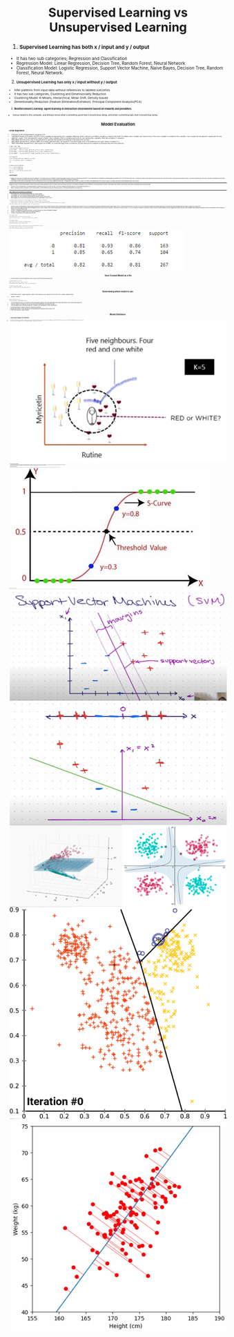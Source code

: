 <h1 align="center">Supervised Learning vs Unsupervised Learning</h1>

1. **<small>Supervised Learning has both x / input and y / output**<small>
- It has two sub categories; Regression and Classification
- Regression Model: Linear Regression, Decision Tree, Random Forest, Neural Network
- Classification Model: Logistic Regression, Support Vector Machine, Naive Bayes, Decision Tree, Random Forest, Neural Network.

2. **<small>Unsupervised Learning has only x / input without y / output**<small>
- Infer patterns from input data without references to labeled outcomes.
- It has two sub categories, Clustering and Dimensionality Reduction
- Clustering Model: K-Means, Hierarchical, Mean Shift, Density-based
- Dimentionality Reduction (Feature Elimination/Extration): Principal Component Analysis(PCA) 

3. **<small>Reinforcement Learning: agent learning in interactive environment based on rewards and penalities.**<small>
- Giving reward to the computer, and letting it know what's something good that it should keep doing, and what's something bad, that it should stop doing.

<h1 align="center">Model Evaluation</h1>

**<small>Linear Regression:**<small>
  - R-Square (Coeff of Determination): goodness of fit
  - Adjusted R-Square: 40% means only 40% of the y variable are explained by the x variables. Meaning I need to add more correlated x variables to improve the model. If I added a new x variable, and I want to know if this new x variable is correlated to the y variable, I can compare the old adjusted r square with the new adjusted r square. If the new adjusted r square is higher, then it indicates there is correlation and more of y are explained by x variables. Note that correlation != casuation.
  - MAE (Mean Absolute Error): Sum of all resdiuals/error, and take the average by dividing all of the data points we have.
  - MSE (Mean Squared Error): Similar to MAE, but instead of absolute value, we squared it. It punishes large errors in the prediction, but it gets tricky to compare to y.
  - RMSE (Root Mean Squared Error): Take square root of MSE, so it punishes large errors in prediction, but also allow you to compare to y because they are in the same unit.
```
# MAE, MSE, MAE  
from sklearn import metrics  
print('MAE:', metrics.mean_absolute_error(y_test, prediction))  
print('MSE:', metrics.mean_squared_error(y_test, prediction))  
print('RMSE:', np.sqrt(metrics.mean_squared_error(y_test, prediction)))  

# R Squared  
from sklearn.metrics import r2_score  
r2 = r2_score(y_test, y_predict)  
r2  

# Adjusted R Squared  
k = x_test.shape[1]  
n = x_test.shape[0]  
adj_r2 = 1-(1-r2)*(n-1)/(n-k-1)  
adj_r2  
```

**<small>Classification:**<small>
1. Imagine you have class A for apples and class B for bananas. If your model avoid a lot of mistakes in predicting bananas as apples, then your model has high precision. If your model avoid lots of mistakes in predicting apples as bananas, then your model has a high recall. You want your model to aim high for both precision and recall. But if your model is really good at predicting one class, but sucks at predicting the other class, it would be misleading to look at them individually. F1 takes account both precision and recall, high F1 score means your model is doing a good job at predicting both apples and bananas.  
2. There might be some cases you might want to focus on precision over recall or vice versa. Imagine you have class A for aggressive cancer, class for no cancer. The stacks of misleading cancer for no cancer is high, so you want your model to avoid mistaking cancer as no cancer.
---  
Imagine you have 10 pictures and you want to predict which picture is dog, and which picture is not dog. Recall and Precision both have True Positive as numerator, the only difference is their denominator. Precision's denominator uses prediction as your base, and Recall's denominator uses truth as your base.
- Precision: out of 10 total pictures, your model predicted 7 pictures to be dog, but it turns out only 4 out of the 7 pictures are actually dog, this is true positive. Precision is 4/7.
- Recall: Think about truth as your base. Out of 10 total pictures, 6 of the pictures are dog. Out of those 6 pictures, 4 of them are actually dog. So recall is 4/6.
---  
https://www.youtube.com/watch?v=85dtiMz9tSo
- True Positive (TP): We correctly predicted that they do have disease.
- True Negative (TN): We correctly predicted that they don't have disease.
- False Positive (FP): We incorrectly predicted that they do have disease. (Type 1 error)
- False Negative (FN): We incorrectly predicted that they don't have disease. (Type 2 error)  

```
- false positive (precision) VS false negative (recall) in terms of disease
- falsely predicted disease VS falsely predicted no disease, which is more costly?
- I should focus on having a high Recall, because if you falsely predicted someone who has disease as no disease,
then this patient won't be treated on time. It's more costly.
```
 
- Precision: When your false positive (falsely predicted positive) is more costly, increase precision. When a positive value is predicted, how often is the prediction correct? The proportion of positive identifications which were actually correct. Think about predictions as your base. Ex: Focus on Precision for Spam Filter because spam goes to the inbox are more acceptable than non-spam is caught by the spam filter.
- Recall: When false negative (falsely predicted negative) is more costly, increase recall. When the actual value is positive, how often is the prediction correct? The proportion of actual positives which were correctly classified. Think about truth as your base. Ex: Focus on Recall for Fraudulent Transaction Detector because normal transactions that are flagged as possible fraud are more acceptable than fraudulent transactions that are not detected. Another example is disease, you should increase recall.
- F1 Score: A combination of precision and recall. Consider this when you have an imbalanced dataset
- Support: The number of samples each metric was calculated on.
- Accuracy: The accuracy of the model in decimal form.
```
# Accuracy Score
from sklearn.metrics import accuracy_score  
print('Accuracy Score: ', accuracy_score(y_test, y_pred))  

# Confusion Matrix
from sklearn.metrics import confusion_matrix  
confusion_matrix(y_test, predictions)

# Check Precision, Recall, and F1-score using classification report  
from sklearn.metrics import classification_report  
print(classification_report(y_test,predictions))
```
![App Screenshot](https://github.com/HaomingChen1998/Portfolio-Project/blob/main/Learning%20Note/Photo/Log%20Evaluation.png)

<h1 align="center">Save Created Model as a file</h1>

1. You don't want to re-run the model every time, so save it as a file using the following code:
```
# Export model as a file  
from sklearn.externals import joblib  
joblib.dump(created_model_name, 'new_file_name.joblib')
 
# Loading the model again
model = joblib.load('new_file_name.joblib')
```

<h1 align="center">Determining which model to use:</h1>

1. Classification Problem: (Logistic regression, Support Vector Machines (SVM), Random Forest, Decision Tree, k-Nearest Neighbors/KNN):
- Seaborn -> pairplot  
```
import seaborn as sns  
sns.pairplot(df, hue='TARGET CLASS')
```
- If not overlapped too much, use Decision Tree for small dataset, Random Forest for large dataset (Non-linear Classification), these usually take longer time.
- If almost completely overlapped, then use KNN (Non-linear Classification), KNN takes less time.
- If not overlapping, and I can draw a stright line in between, then log regression (Linear classification)
2. Clustering problems: K-Means Clustering, Hierarchical Clustering
3. Regression problems: Linear Regression, Polynomial Regression, Random Forest, Decision Tree
4. Time Series problems: ARIMA, Prophet

<h1 align="center">Model Definition:</h1>

1. **<small>KNN (K-Nearest Neighbors) for Classification**<small>
- Classifies the new data or case based on a similarity measure. It is mostly used to classifies a data point based on how its neighbours are classified. It looks at what's around you, and take the label of the majority that's around you.
- K stands for how many neighbors do we use to judge what the label is. Usually we use 3 or 5 for k.  
![App Screenshot](https://github.com/HaomingChen1998/Portfolio-Project/blob/main/Learning%20Note/Photo/KNN.png)
2. **<small>Naive Bayes for Classification**<small>
-  It describes the probability of an event occurring based on prior knowledge of conditions that might be related to the event. We assume the features are independent of each other which simplifies the calculations, making it a fast and efficient algorithm.
- By ignoring relationships among words, it has high bias. Since it works well in practice, it has low variance. It's often used in identifing Spam vs Normal messages.
3. **<small>Logistic Regression for Classification**<small>
- Used for binary classification problems, where the goal is to predict a binary outcome (e.g. yes or no, true or false, 0 or 1) based on a set of input features. It works by modeling the probability of the binary outcome as a function of the input features using a logistic function, which maps any input value to a value between 0 and 1.
![App Screenshot](https://github.com/HaomingChen1998/Portfolio-Project/blob/main/Learning%20Note/Photo/Log.png)  
4. **<small>SVM (Support Vector Machines) for Classification**<small>
- Finding the optimal hyperplane (i.e. decision boundary) that separates the data into different classes. The hyperplane is chosen such that it maximizes the margin, which is the distance between the hyperplane and the closest data points from each class. SVM can be used for both linearly separable and non-linearly separable data by using different types of kernels that transform the data into a higher dimensional space where it can be linearly separated. SVM is a popular machine learning algorithm due to its ability to handle high-dimensional data, handle non-linear decision boundaries, and its ability to avoid overfitting.
![App Screenshot](https://github.com/HaomingChen1998/Portfolio-Project/blob/main/Learning%20Note/Photo/SVM.png)
Different Dimensions:
![App Screenshot](https://github.com/HaomingChen1998/Portfolio-Project/blob/main/Learning%20Note/Photo/SVM%20different%20dimension.png)
![App Screenshot](https://github.com/HaomingChen1998/Portfolio-Project/blob/main/Learning%20Note/Photo/SVM%20Dimension.gif)  
5. **<small>K-Means Clustering for Classification (Unsupervised Learning without Label / y)**<small>
- Used for clustering data points into groups based on their similarity. The algorithm works by first randomly initializing K cluster centers, where K is the number of clusters desired. Then, for each data point, the algorithm assigns it to the nearest cluster center based on its distance to that center. After all data points are assigned to a cluster, the algorithm updates the cluster centers to be the mean of all the data points in that cluster. The algorithm then iteratively repeats this process of assigning data points to clusters and updating cluster centers until convergence is reached, where the assignment of data points to clusters no longer changes. The result is K clusters of data points that are similar to each other and dissimilar to data points in other clusters. K-means is commonly used for customer segmentation, image segmentation, and anomaly detection.  
![App Screenshot](https://github.com/HaomingChen1998/Portfolio-Project/blob/main/Learning%20Note/Photo/K%20Means.gif)
6. **<small>PCA (Principal Component Analysis), (Unsupervised Learning without Label / y)**<small>
- It is a technique used for dimensionality reduction in machine learning. The goal of PCA is to reduce the number of features in a dataset while retaining as much of the variation in the data as possible.
- PCA works by identifying the directions in which the data varies the most, known as the principal components. It then projects the data onto these principal components, creating a new set of features that capture most of the variation in the original data. The new features are linear combinations of the original features, so they are uncorrelated with each other.
![App Screenshot](https://github.com/HaomingChen1998/Portfolio-Project/blob/main/Learning%20Note/Photo/PCA.gif)

